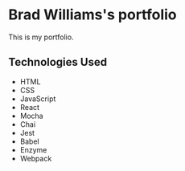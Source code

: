 # Brad Williams's portfolio

This is my portfolio.

## Technologies Used

- HTML
- CSS
- JavaScript
- React
- Mocha
- Chai
- Jest
- Babel
- Enzyme
- Webpack
